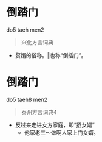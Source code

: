 # 倒踏门
do5 taeh men2
> 兴化方言词典
- 赘婿的俗称。‖也称“倒插门”。

# 倒踏门
do5 taeh8 men2
> 泰州方言词典4
- 反过来走进女方家庭，即“招女婿”
  - 他家老三～做啊人家上门女婿。

